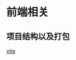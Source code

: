 # 前端相关
## 项目结构以及打包
[vite]([https://markdown.com.cn](https://cn.vitejs.dev/guide/features.html)https://cn.vitejs.dev/guide/features.html)

